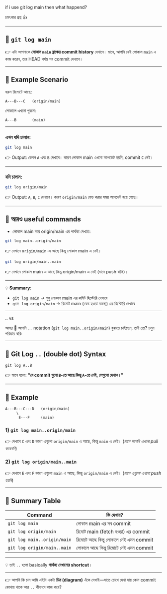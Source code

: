 if i use git log main then what happend?





চমৎকার প্রশ্ন 👍

---

## 🔹 `git log main`

👉 এটা আপনাকে **লোকাল `main` ব্রাঞ্চের commit history** দেখাবে।
মানে, আপনি যেই লোকাল `main` এ কাজ করেন, তার HEAD পর্যন্ত সব commit দেখাবে।

---

## 🔹 Example Scenario

ধরুন রিমোটে আছে:

```
A---B---C   (origin/main)
```

লোকালে এখনো পুরনো:

```
A---B       (main)
```

---

### এখন যদি চালান:

```bash
git log main
```

👉 Output: কেবল `A` এবং `B` দেখাবে।
কারণ লোকাল main এখনো আপডেট হয়নি, commit `C` নেই।

---

### যদি চালান:

```bash
git log origin/main
```

👉 Output: `A`, `B`, `C` দেখাবে।
কারণ `origin/main` ফেচ করার সময় আপডেট হয়ে গেছে।

---

## 🔹 আরও useful commands

* লোকাল main আর origin/main এর পার্থক্য দেখতে:

```bash
git log main..origin/main
```

👉 দেখাবে `origin/main`-এ আছে কিন্তু লোকাল main এ নেই।

```bash
git log origin/main..main
```

👉 দেখাবে লোকাল main এ আছে কিন্তু origin/main এ নেই (মানে push বাকি)।

---

💡 **Summary**:

* `git log main` → শুধু লোকাল main এর কমিট হিস্টোরি দেখাবে
* `git log origin/main` → রিমোট main (ফেচ হওয়া অবস্থা) এর হিস্টোরি দেখাবে

---





..      vs






আচ্ছা 🙂 আপনি `..` notation (`git log main..origin/main`) বুঝাতে চাইছেন, তাই তো?
চলুন পরিষ্কার করি:

---

## 🔹 Git Log `..` (double dot) Syntax

```
git log A..B
```

👉 মানে হলো:
**“যে commit গুলো `B`-তে আছে কিন্তু `A`-তে নেই, সেগুলো দেখাও।”**

---

## 🔹 Example

```
A---B---C---D   (origin/main)
     \
      E---F     (main)
```

### 1) `git log main..origin/main`

👉 দেখাবে `C` এবং `D`
কারণ এগুলো `origin/main` এ আছে, কিন্তু `main` এ নেই।
(*মানে আপনি এখনো pull করেননি*)

### 2) `git log origin/main..main`

👉 দেখাবে `E` এবং `F`
কারণ এগুলো `main` এ আছে, কিন্তু `origin/main` এ নেই।
(*মানে এগুলো এখনো push হয়নি*)

---

## 🔹 Summary Table

| Command                     | কি দেখায়?                               |
| --------------------------- | --------------------------------------- |
| `git log main`              | লোকাল main এর সব commit                 |
| `git log origin/main`       | রিমোট main (fetch হওয়া) এর commit       |
| `git log main..origin/main` | রিমোটে আছে কিন্তু লোকালে নেই এমন commit |
| `git log origin/main..main` | লোকালে আছে কিন্তু রিমোটে নেই এমন commit |

---

💡 তাই `..` হলো basically **পার্থক্য দেখানোর shortcut**।

---

👉 আপনি কি চান আমি এইটা একটা **চিত্র (diagram)** এঁকে দেখাই—যাতে চোখে দেখা যায় কোন commit কোথায় থাকে আর `..` কীভাবে কাজ করে?
